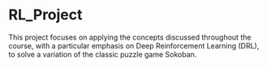 # RL_Project

This project focuses on applying the concepts discussed throughout the course, with a particular emphasis on Deep Reinforcement Learning (DRL), to solve a variation of the classic puzzle game Sokoban.

